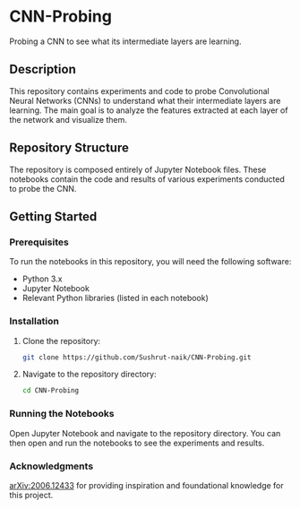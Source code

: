 # CNN-Probing

Probing a CNN to see what its intermediate layers are learning.

## Description

This repository contains experiments and code to probe Convolutional Neural Networks (CNNs) to understand what their intermediate layers are learning. The main goal is to analyze the features extracted at each layer of the network and visualize them.

## Repository Structure

The repository is composed entirely of Jupyter Notebook files. These notebooks contain the code and results of various experiments conducted to probe the CNN.

## Getting Started

### Prerequisites

To run the notebooks in this repository, you will need the following software:
- Python 3.x
- Jupyter Notebook
- Relevant Python libraries (listed in each notebook)

### Installation

1. Clone the repository:
   ```bash
   git clone https://github.com/Sushrut-naik/CNN-Probing.git
   ```
2. Navigate to the repository directory:
   ```bash
   cd CNN-Probing
   ```
### Running the Notebooks
Open Jupyter Notebook and navigate to the repository directory. You can then open and run the notebooks to see the experiments and results.

### Acknowledgments
[arXiv:2006.12433](https://arxiv.org/pdf/2006.12433) for providing inspiration and foundational knowledge for this project.
